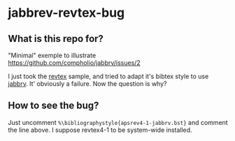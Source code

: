 jabbrev-revtex-bug
==================

What is this repo for?
----------------------

"Minimal" exemple to illustrate https://github.com/compholio/jabbrv/issues/2

I just took the [revtex](https://journals.aps.org/revtex) sample, and tried to adapt it's bibtex style to use [jabbrv](http://www.compholio.com/latex/jabbrv/).
It' obviously a failure.
Now the question is why?


How to see the bug?
-------------------
Just uncomment `%\bibliographystyle{apsrev4-1-jabbrv.bst}` and comment the line above.
I suppose revtex4-1 to be system-wide installed.

